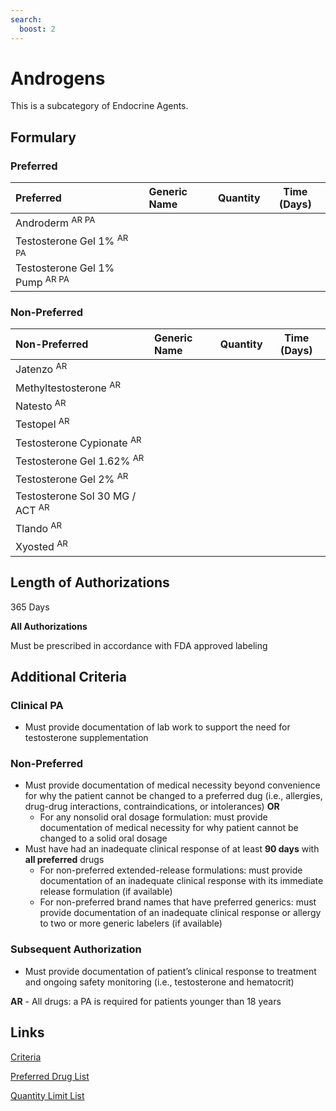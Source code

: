 ```yaml
---
search:
  boost: 2 
---
```


# Androgens

This is a subcategory of Endocrine Agents.

## Formulary

### Preferred

| Preferred                                 | Generic Name | Quantity | Time (Days) |
| :---------------------------------------- | :----------- | :------: | :---------: |
| Androderm <sup>AR PA</sup>                |              |          |             |
| Testosterone Gel 1% <sup>AR PA</sup>      |              |          |             |
| Testosterone Gel 1% Pump <sup>AR PA</sup> |              |          |             |

### Non-Preferred

| Non-Preferred                              | Generic Name | Quantity | Time (Days) |
| :----------------------------------------- | :----------- | :------: | :---------: |
| Jatenzo <sup>AR</sup>                      |              |          |             |
| Methyltestosterone <sup>AR</sup>           |              |          |             |
| Natesto <sup>AR</sup>                      |              |          |             |
| Testopel <sup>AR</sup>                     |              |          |             |
| Testosterone Cypionate <sup>AR</sup>       |              |          |             |
| Testosterone Gel 1.62% <sup>AR</sup>       |              |          |             |
| Testosterone Gel 2% <sup>AR</sup>          |              |          |             |
| Testosterone Sol 30 MG / ACT <sup>AR</sup> |              |          |             |
| Tlando <sup>AR</sup>                       |              |          |             |
| Xyosted <sup>AR</sup>                      |              |          |             |

## Length of Authorizations

365 Days

**All Authorizations**

Must be prescribed in accordance with FDA approved labeling

## Additional Criteria

### Clinical PA

-   Must provide documentation of lab work to support the need for testosterone supplementation

### Non-Preferred

-   Must provide documentation of medical necessity beyond convenience for why the patient cannot be changed to a preferred dug (i.e., allergies, drug-drug interactions, contraindications, or intolerances) **OR**
    -   For any nonsolid oral dosage formulation: must provide documentation of medical necessity for why patient cannot be changed to a solid oral dosage
-   Must have had an inadequate clinical response of at least **90 days** with **all preferred** drugs
    -   For non-preferred extended-release formulations: must provide documentation of an inadequate clinical response with its immediate release formulation (if available)
    -   For non-preferred brand names that have preferred generics: must provide documentation of an inadequate clinical response or allergy to two or more generic labelers (if available)

### Subsequent Authorization

-   Must provide documentation of patient’s clinical response to treatment and ongoing safety monitoring (i.e., testosterone and hematocrit)

**AR** - All drugs: a PA is required for patients younger than 18 years

## Links

[Criteria](https://pharmacy.medicaid.ohio.gov/sites/default/files/20230101_UPDL%20_Criteria_APPROVED.pdf#page=51)

[Preferred Drug List](https://pharmacy.medicaid.ohio.gov/sites/default/files/20230101_UPDL_APPROVED_12.13.22.pdf#page=20)

[Quantity Limit List](https://pharmacy.medicaid.ohio.gov/sites/default/files/20230101_Ohio_Medicaid_Quantity_Document_APPROVED.pdf)

